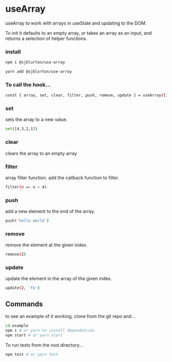 # useArray

useArray to work with arrays in useState and updating to the DOM.

To init it defaults to an empty array, or takes an array as an input, and returns a selection of helper functions.

### **install**

```bash
npm i @sjblurton/use-array

yarn add @sjblurton/use-array
```

### **To call the hook...**

```bash
const { array, set, clear, filter, push, remove, update } = useArray([1, 2, 3, 4, 5, 6, 7,])
```

### **set**

sets the array to a new value.

```bash
set([4,3,2,1])
```

### **clear**

clears the array to an empty array

### **filter**

array filter function. add the callback function to filter.

```bash
filter(n => n < 4)
```

### **push**

add a new element to the end of the array.

```bash
push('hello world')
```

### **remove**

remove the element at the given index.

```bash
remove(2)
```

### **update**

update the element in the array of the given index.

```bash
update(2, 'fo')
```

## Commands

to see an example of it working, clone from the git repo and...

```bash
cd example
npm i # or yarn to install dependencies
npm start # or yarn start
```

To run tests from the root directory...

```bash
npm test # or yarn test
```
